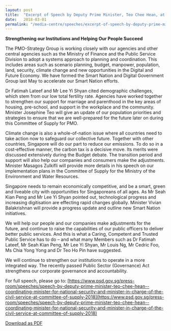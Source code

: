 ```yaml
---
layout: post
title:  "Excerpt of Speech by Deputy Prime Minister, Teo Chee Hean, at Committee of Supply 2018"
date:   2018-03-01
permalink: "/media-centre/speeches/excerpt-of-speech-by-deputy-prime-minister-teo-chee-hean-at-committee-of-supply-2018"
---
```


**Strengthening our Institutions and Helping Our People Succeed** 

The PMO-Strategy Group is working closely with our agencies and other central agencies such as the Ministry of Finance and the Public Service Division to adopt a systems approach to planning and coordination. This includes areas such as scenario planning, budget, manpower, population, land, security, climate change and new opportunities in the Digital and Future Economy. We have formed the Smart Nation and Digital Government Group last May to accelerate our Smart Nation efforts. 

Dr Fatimah Lateef and Mr Lee Yi Shyan cited demographic challenges, which stem from our low total fertility rate.  Agencies have worked together to strengthen our support for marriage and parenthood in the key areas of housing, pre-school, and support in the workplace and the community. Minister Josephine Teo will give an update of our population priorities and strategies to ensure that we are well-prepared for the future later on during this Committee of Supply for PMO.

Climate change is also a whole-of-nation issue where all countries need to take action now to safeguard our collective future.  Together with other countries, Singapore will do our part to reduce our emissions. To do so in a cost-effective manner, the carbon tax is a decisive move. Its merits were discussed extensively during the Budget debate. The transition period and support will also help our companies and consumers make the adjustments. Minister Masagos Zulkifli will provide more details in his speech on our implementation plans in the Committee of Supply for the Ministry of the Environment and Water Resources. 

Singapore needs to remain economically competitive, and be a smart, green and liveable city with opportunities for Singaporeans of all ages. As Mr Seah Kian Peng and Mr Lee Yi Shyan pointed out, technological progress and increasing digitisation are effecting rapid changes globally. Minister Vivian Balakrishnan will provide a progress update and outline new Smart Nation initiatives.

We will help our people and our companies make adjustments for the future, and continue to raise the capabilities of our public officers to deliver better public services. And this is what a Caring, Competent and Trusted Public Service has to do – and what many Members such as Dr Fatimah Lateef, Mr Seah Kian Peng, Mr Lee Yi Shyan, Mr Louis Ng, Mr Cedric Foo, Ms Chia Yong Yong and Dr Teo Ho Pin have suggested.

We will continue to strengthen our institutions to operate in a more integrated way. The recently passed Public Sector (Governance) Act strengthens our corporate governance and accountability. 

For full speech, please go to: [https://www.psd.gov.sg/press-room/speeches/speech-by-deputy-prime-minister-teo-chee-hean--coordinating-minister-for-national-security-and-minister-in-charge-of-the-civil-service-at-committee-of-supply-2018](https://www.psd.gov.sg/press-room/speeches/speech-by-deputy-prime-minister-teo-chee-hean--coordinating-minister-for-national-security-and-minister-in-charge-of-the-civil-service-at-committee-of-supply-2018)

[Download as PDF](https://github.com/isomerpages/isomerpages-stratgroup/raw/5ba4e1f40f40602dbf0a0be73fc7458ce22d17bd/images/Speeches/excerpt-of-speech-by-deputy-prime-minister-teo-chee-hean-at-committee-of-supply-2018.pdf)
